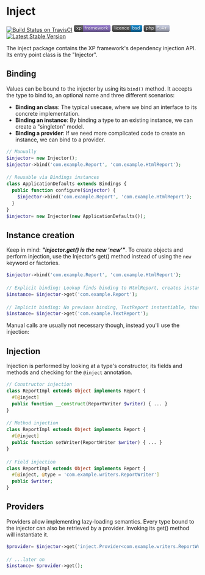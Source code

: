 Inject
======

[![Build Status on TravisCI](https://secure.travis-ci.org/xp-forge/inject.svg)](http://travis-ci.org/xp-forge/inject)
[![XP Framework Mdodule](https://raw.githubusercontent.com/xp-framework/web/master/static/xp-framework-badge.png)](https://github.com/xp-framework/core)
[![BSD Licence](https://raw.githubusercontent.com/xp-framework/web/master/static/licence-bsd.png)](https://github.com/xp-framework/core/blob/master/LICENCE.md)
[![Required PHP 5.4+](https://raw.githubusercontent.com/xp-framework/web/master/static/php-5_4plus.png)](http://php.net/)
[![Latest Stable Version](https://poser.pugx.org/xp-forge/inject/version.png)](https://packagist.org/packages/xp-forge/inject)

The inject package contains the XP framework's dependency injection API. Its entry point class is the "Injector".

Binding
-------
Values can be bound to the injector by using its `bind()` method. It accepts the type to bind to, an optional name and three different scenarios:

* **Binding an class**: The typical usecase, where we bind an interface to its concrete implementation.
* **Binding an instance**: By binding a type to an existing instance, we can create a "singleton" model.
* **Binding a provider**: If we need more complicated code to create an instance, we can bind to a provider.

```php
// Manually
$injector= new Injector();
$injector->bind('com.example.Report', 'com.example.HtmlReport');

// Reusable via Bindings instances
class ApplicationDefaults extends Bindings {
  public function configure($injector) {
    $injector->bind('com.example.Report', 'com.example.HtmlReport');
  }
}
$injector= new Injector(new ApplicationDefaults());
```

Instance creation
-----------------
Keep in mind: ***"injector.get() is the new 'new'"***. To create objects and perform injection, use the Injector's get() method instead of using the `new` keyword or factories.

```php
$injector->bind('com.example.Report', 'com.example.HtmlReport');

// Explicit binding: Lookup finds binding to HtmlReport, creates instance.
$instance= $injector->get('com.example.Report');

// Implicit binding: No previous binding, TextReport instantiable, thus created.
$instance= $injector->get('com.example.TextReport');
```

Manual calls are usually not necessary though, instead you'll use the injection:

Injection
---------
Injection is performed by looking at a type's constructor, its fields and methods and checking for the `@inject` annotation.

```php
// Constructor injection
class ReportImpl extends Object implements Report {
  #[@inject]
  public function __construct(ReportWriter $writer) { ... }
}

// Method injection
class ReportImpl extends Object implements Report {
  #[@inject]
  public function setWriter(ReportWriter $writer) { ... }
}

// Field injection
class ReportImpl extends Object implements Report {
  #[@inject, @type = 'com.example.writers.ReportWriter']
  public $writer;
}
```

Providers
---------
Providers allow implementing lazy-loading semantics. Every type bound to the injector can also be retrieved by a provider. Invoking its get() method will instantiate it.

```php
$provider= $injector->get('inject.Provider<com.example.writers.ReportWriter>');

// ...later on
$instance= $provider->get();
```

